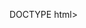 DOCTYPE html>
<html lang="en">
<head>
    <meta charset="UTF-8">
    <meta name="viewport" content="width=device-width, initial-scale=1.0">
    <title>My Portfolio</title>
    <style>
        /* Header Styling */
        header {
            background-color: #333;
            color: white;
            padding: 20px;
            text-align: center;
        }

        /* Introduction Styling */
        .introduction {
            background-color: #f4f4f4;
            padding: 20px;
            margin-top: 20px;
        }

        /* Skills Section Styling */
        .skills {
            padding: 20px;
            margin-top: 20px;
        }

        .skills ul {
            list-style-type: none;
            padding: 0;
        }

        .skills li {
            border: 1px solid #ccc;
            padding: 10px;
            margin-bottom: 10px;
        }
        

